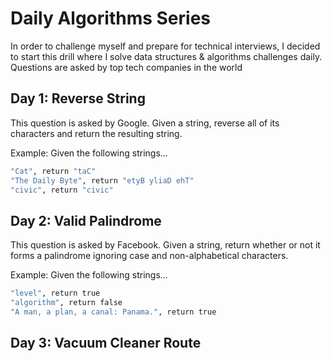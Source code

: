 # Daily Algorithms Series
In order to challenge myself and prepare for technical interviews, I decided to start this drill where I solve data structures & algorithms challenges daily. Questions are asked by top tech companies in the world

## Day 1: Reverse String
This question is asked by Google. Given a string, reverse all of its characters and return the resulting string.

Example: Given the following strings...
```bash
"Cat", return "taC"
"The Daily Byte", return "etyB yliaD ehT"
"civic", return "civic"
```

## Day 2: Valid Palindrome
This question is asked by Facebook. Given a string, return whether or not it forms a palindrome ignoring case and non-alphabetical characters.

Example: Given the following strings...
```bash
"level", return true
"algorithm", return false
"A man, a plan, a canal: Panama.", return true
```
## Day 3: Vacuum Cleaner Route
